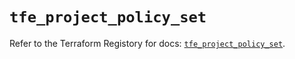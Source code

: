 # `tfe_project_policy_set`

Refer to the Terraform Registory for docs: [`tfe_project_policy_set`](https://registry.terraform.io/providers/hashicorp/tfe/0.51.0/docs/resources/project_policy_set).
